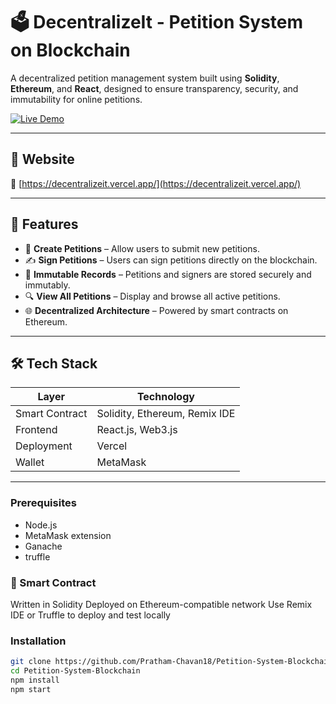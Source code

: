 # 🗳️ DecentralizeIt - Petition System on Blockchain

A decentralized petition management system built using **Solidity**, **Ethereum**, and **React**, designed to ensure transparency, security, and immutability for online petitions.

[![Live Demo](https://img.shields.io/badge/Live%20Site-Vercel-blue)](https://decentralizeit.vercel.app/)

---

## 🚀 Website

🔗 [https://decentralizeit.vercel.app/](https://decentralizeit.vercel.app/)

---

## 📌 Features

- 📜 **Create Petitions** – Allow users to submit new petitions.
- ✍️ **Sign Petitions** – Users can sign petitions directly on the blockchain.
- 🔐 **Immutable Records** – Petitions and signers are stored securely and immutably.
- 🔍 **View All Petitions** – Display and browse all active petitions.
- 🌐 **Decentralized Architecture** – Powered by smart contracts on Ethereum.

---

## 🛠️ Tech Stack

| Layer        | Technology                     |
|--------------|--------------------------------|
| Smart Contract | Solidity, Ethereum, Remix IDE    |
| Frontend     | React.js, Web3.js              |
| Deployment   | Vercel         |
| Wallet       | MetaMask                       |

---

### Prerequisites

- Node.js
- MetaMask extension
- Ganache
- truffle
  
### 📄 Smart Contract 
Written in Solidity
Deployed on Ethereum-compatible network
Use Remix IDE or Truffle to deploy and test locally

### Installation

```bash
git clone https://github.com/Pratham-Chavan18/Petition-System-Blockchain.git
cd Petition-System-Blockchain
npm install
npm start





